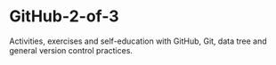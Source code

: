 # GitHub-2-of-3
Activities, exercises and self-education with GitHub, Git, data tree and general version control practices.

